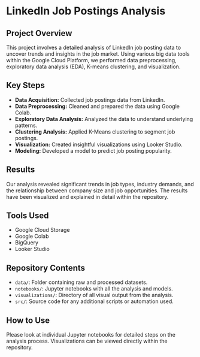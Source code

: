 # LinkedIn Job Postings Analysis

## Project Overview
This project involves a detailed analysis of LinkedIn job posting data to uncover trends and insights in the job market. Using various big data tools within the Google Cloud Platform, we performed data preprocessing, exploratory data analysis (EDA), K-means clustering, and visualization.

## Key Steps
- **Data Acquisition:** Collected job postings data from LinkedIn.
- **Data Preprocessing:** Cleaned and prepared the data using Google Colab.
- **Exploratory Data Analysis:** Analyzed the data to understand underlying patterns.
- **Clustering Analysis:** Applied K-Means clustering to segment job postings.
- **Visualization:** Created insightful visualizations using Looker Studio.
- **Modeling:** Developed a model to predict job posting popularity.

## Results
Our analysis revealed significant trends in job types, industry demands, and the relationship between company size and job opportunities. The results have been visualized and explained in detail within the repository.

## Tools Used
- Google Cloud Storage
- Google Colab
- BigQuery
- Looker Studio

## Repository Contents
- `data/`: Folder containing raw and processed datasets.
- `notebooks/`: Jupyter notebooks with all the analysis and models.
- `visualizations/`: Directory of all visual output from the analysis.
- `src/`: Source code for any additional scripts or automation used.

## How to Use
Please look at individual Jupyter notebooks for detailed steps on the analysis process. Visualizations can be viewed directly within the repository.

